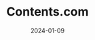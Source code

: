 ---  
layout: startup_page  
title: "Contents.com"  
id: "contents.com"  
permalink: "/contentscomcontents.com01092024/"  
website: "https://www.contents.com/"  
funding_round: "Series B"  
funding_amount: "$18M"  
investors: "Synergo Capital, Azimut Digitech Fund, Invictus Capital, Thomson Reuters Ventures"  
about: "Contents.com offers AI-powered multilingual content generation services for businesses. Their platform creates text, audio, video, and animations, helping companies reach global audiences. They've already gained significant traction with clients like IKEA, Allianz, and Netgear."  
markets: "AI, Martech, IT Services and IT Consulting"  
hq: "Milan, Lombardy, Italy"  
founded_year: "2021"  
linkedin: "https://www.linkedin.com/company/contentsdotcom"  
twitter: ""  
instagram: ""  
facebook: ""  
crunchbase: ""  
pitchbook: ""  

date_display: "09-Jan-2024"  
date: "2024-01-09"

# SEO Optimization  
meta_title: "Contents.com - Series B Funding ($18M)"  
meta_description: "Contents.com, Contents.com offers AI-powered multilingual content generation services for businesses. Their platform creates text, audio, video, and animations, hel..."  
meta_keywords: "Contents.com, AI, Martech, IT Services and IT Consulting, Series B funding"  
canonical_url: "https://startup.projectstartups.com/contentscomcontents.com01092024/"  
---